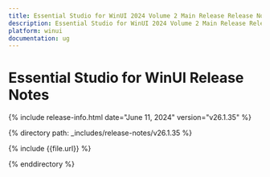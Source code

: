 ```yaml
---
title: Essential Studio for WinUI 2024 Volume 2 Main Release Release Notes  
description: Essential Studio for WinUI 2024 Volume 2 Main Release Release Notes  
platform: winui
documentation: ug
---
```


# Essential Studio for WinUI  Release Notes  

{% include release-info.html date="June 11, 2024"  version="v26.1.35" %} 

{% directory path: _includes/release-notes/v26.1.35 %}

{% include {{file.url}} %}

{% enddirectory %}